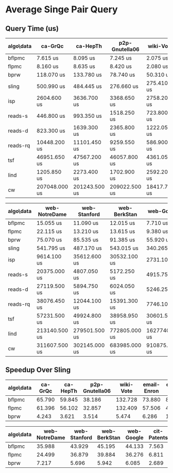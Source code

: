 # Average Singe Pair Query

## Query Time (us)

algo\data | ca-GrQc | ca-HepTh | p2p-Gnutella06 | wiki-Vote | email-Enron | email-EuAll
--- | --- | --- | --- | --- | --- | ---
bflpmc | 7.615 us | 8.095 us | 7.245 us | 2.075 us | 16.805 us | 1.340 us
flpmc | 8.160 us | 8.635 us | 8.420 us | 2.080 us | 21.590 us | 2.775 us
bprw | 118.070 us | 133.780 us | 78.740 us | 50.310 us | 197.505 us | 7.550 us
sling | 500.990 us | 484.445 us | 276.660 us | 275.410 us | 1241.555 us | 115.295 us
isp | 2604.600 us | 3636.700 us | 3368.650 us | 2758.200 us | 51793.000 us | 2657.250 us
reads-s | 446.800 us | 993.350 us | 1518.250 us | 723.800 us | 11192.950 us | 1056.800 us
reads-d | 823.300 us | 1639.300 us | 2365.800 us | 1222.050 us | 15091.600 us | 1241.400 us
reads-rq | 10448.200 us | 11101.450 us | 9259.550 us | 586.900 us | 16097.800 us | 1453.150 us
tsf | 46951.650 us | 47567.200 us | 46057.800 us | 4361.050 us | 31715.750 us | 2793.100 us
lind | 1205.850 us | 2273.400 us | 1702.900 us | 2592.200 us | 13038.950 us | 246623.000 us
cw | 207048.000 us | 201243.500 us | 209022.500 us | 18417.750 us | 212362.000 us | 257305.000 us

algo\data | web-NotreDame | web-Stanford | web-BerkStan | web-Google | cit-Patents | soc-LiveJournal1
--- | --- | --- | --- | --- | --- | ---
bflpmc | 15.055 us | 11.090 us | 12.015 us | 7.710 us | 9.195 us | 35.595 us
flpmc | 22.115 us | 13.210 us | 13.615 us | 9.380 us | 10.210 us | 45.630 us
bprw | 75.070 us | 85.535 us | 91.385 us | 55.920 us | 25.860 us | 420.355 us
sling | 541.795 us | 487.170 us | 543.015 us | 340.265 us | 69.540 us | 821.230 us
isp | 9614.100 us | 35612.600 us | 30532.100 us | 2731.100 us | 187.850 us | 29270.000 us
reads-s | 20375.000 us | 4807.050 us | 5172.250 us | 4915.750 us | 20680.700 us | 171369.500 us
reads-d | 27119.500 us | 5894.750 us | 6024.050 us | 5246.250 us | 23107.550 us | 228233.500 us
reads-rq | 38076.450 us | 12044.100 us | 15391.300 us | 7746.100 us | 17761.850 us | 65402.000 us
tsf | 57231.500 us | 49924.800 us | 38958.950 us | 30601.550 us | 11146.650 us | 28308.550 us
lind | 213140.500 us | 279501.500 us | 772805.000 us | 1627740.000 us | 3371840.000 us | 58471000.000 us
cw | 311607.500 us | 302145.000 us | 683985.000 us | 910875.000 us | 3978750.000 us | 5745600.000 us

## Speedup Over Sling

algo\data | ca-GrQc | ca-HepTh | p2p-Gnutella06 | wiki-Vote | email-Enron | email-EuAll
--- | --- | --- | --- | --- | --- | ---
bflpmc | 65.790 | 59.845 | 38.186 | 132.728 | 73.880 | 86.041
flpmc | 61.396 | 56.102 | 32.857 | 132.409 | 57.506 | 41.548
bprw | 4.243 | 3.621 | 3.514 | 5.474 | 6.286 | 15.271

algo\data | web-NotreDame | web-Stanford | web-BerkStan | web-Google | cit-Patents | soc-LiveJournal1
--- | --- | --- | --- | --- | --- | ---
bflpmc | 35.988 | 43.929 | 45.195 | 44.133 | 7.563 | 23.071
flpmc | 24.499 | 36.879 | 39.884 | 36.276 | 6.811 | 17.998
bprw | 7.217 | 5.696 | 5.942 | 6.085 | 2.689 | 1.954

